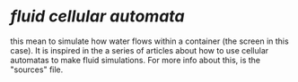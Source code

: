 # *fluid cellular automata*

this mean to simulate how water flows within a container (the screen in this case). It is inspired in the a series of articles about how to use cellular automatas to make fluid simulations. For more info about this, is the "sources" file.
